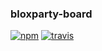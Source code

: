### bloxparty-board

[![npm][npm-image]][npm-url]
[![travis][travis-image]][travis-url]

[npm-image]: https://img.shields.io/npm/v/bloxparty-board.svg?style=flat-square
[npm-url]: https://www.npmjs.com/package/bloxparty-board
[travis-image]: https://img.shields.io/travis/kvnneff/bloxparty-board.svg?style=flat-square
[travis-url]: https://travis-ci.org/kvnneff/bloxparty-board